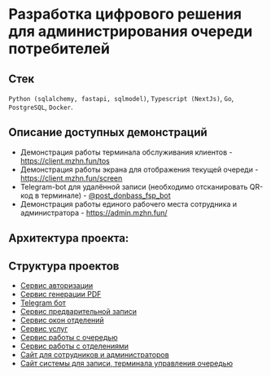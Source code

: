 # Разработка цифрового решения для администрирования очереди потребителей

## Стек
`Python (sqlalchemy, fastapi, sqlmodel)`, `Typescript (NextJs)`, `Go`, `PostgreSQL`, `Docker`.

## Описание доступных демонстраций

- Демонстрация работы терминала обслуживания клиентов - https://client.mzhn.fun/tos
- Демонстрация работы экрана для отображения текущей очереди - https://client.mzhn.fun/screen
- Telegram-bot для удалённой записи (необходимо отсканировать QR-код в терминале) - [@post_donbass_fsp_bot](https://t.me/post_donbass_fsp_bot)
- Демонстрация работы единого рабочего места сотрудника и администратора - https://admin.mzhn.fun/

## Архитектура проекта:


## Структура проектов
- [Сервис авторизации](https://github.com/mzhn-fsp-dnr/auth)
- [Сервис генерации PDF](https://github.com/mzhn-fsp-dnr/pdf-generator)
- [Telegram бот](https://github.com/mzhn-fsp-dnr/telegram-bot)
- [Сервис предварительной записи](https://github.com/mzhn-fsp-dnr/prereg)
- [Сервис окон отделений](https://github.com/mzhn-fsp-dnr/windows)
- [Сервис услуг](https://github.com/mzhn-fsp-dnr/services)
- [Сервис работы с очередью](https://github.com/mzhn-fsp-dnr/queue)
- [Сервис работы с отделениями](https://github.com/mzhn-fsp-dnr/offices)
- [Сайт для сотрудников и администраторов](https://github.com/mzhn-fsp-dnr/frontend-admin)
- [Сайт системы для записи, терминала управления очередью](https://github.com/mzhn-fsp-dnr/frontend-client)
